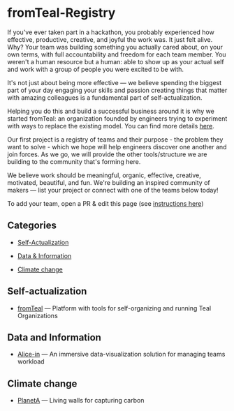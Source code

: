 # fromTeal-Registry
If you've ever taken part in a hackathon, you probably experienced how effective, productive, creative, and joyful the work was. It just felt alive. Why? Your team was building something you actually cared about, on your own terms, with full accountability and freedom for each team member. You weren't a human resource but a human: able to show up as your actual self and work with a group of people you were excited to be with.

It's not just about being more effective — we believe spending the biggest part of your day engaging your skills and passion creating things that matter with amazing colleagues is a fundamental part of self-actualization.

Helping you do this and build a successful business around it is why we started fromTeal: an organization founded by engineers trying to experiment with ways to replace the existing model. You can find more details [here](idea.md).

Our first project is a registry of teams and their purpose - the problem they want to solve - which we hope will help engineers discover one another and join forces. As we go, we will provide the other tools/structure we are building to the community that's forming here. 

We believe work should be meaningful, organic, effective, creative, motivated, beautiful, and fun. We're building an inspired community of makers — list your project or connect with one of the teams below today!


To add your team, open a PR & edit this page (see [instructions here](instructions.md)) 


## Categories

<!-- toc -->
- [Self-Actualization](#self-actualization)

- [Data & Information](#data-and-information)

- [Climate change](#climate-change)
  
<!-- tocstop -->
## Self-actualization

* [fromTeal](http://www.fromteal.com/) — Platform with tools for self-organizing and running Teal Organizations

## Data and Information

* [Alice-in](https://alice.in) — An immersive data-visualization solution for managing teams workload


## Climate change

* [PlanetA](https://planet-a.xyz) — Living walls for capturing carbon

